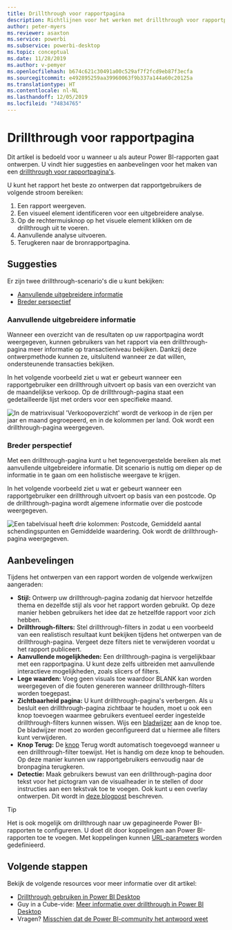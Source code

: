 ```yaml
---
title: Drillthrough voor rapportpagina
description: Richtlijnen voor het werken met drillthrough voor rapportpagina's.
author: peter-myers
ms.reviewer: asaxton
ms.service: powerbi
ms.subservice: powerbi-desktop
ms.topic: conceptual
ms.date: 11/28/2019
ms.author: v-pemyer
ms.openlocfilehash: b674c621c30491a00c529af7f2fcd9eb87f3ecfa
ms.sourcegitcommit: e492895259aa39960063f9b337a144a60c20125a
ms.translationtype: HT
ms.contentlocale: nl-NL
ms.lasthandoff: 12/05/2019
ms.locfileid: "74834765"
---
```

# <a name="report-page-drillthrough"></a>Drillthrough voor rapportpagina

Dit artikel is bedoeld voor u wanneer u als auteur Power BI-rapporten gaat ontwerpen. U vindt hier suggesties en aanbevelingen voor het maken van een [drillthrough voor rapportpagina's](../desktop-drillthrough.md).

U kunt het rapport het beste zo ontwerpen dat rapportgebruikers de volgende stroom bereiken:

1. Een rapport weergeven.
2. Een visueel element identificeren voor een uitgebreidere analyse.
3. Op de rechtermuisknop op het visuele element klikken om de drillthrough uit te voeren.
4. Aanvullende analyse uitvoeren.
5. Terugkeren naar de bronrapportpagina.

## <a name="suggestions"></a>Suggesties

Er zijn twee drillthrough-scenario's die u kunt bekijken:

- [Aanvullende uitgebreidere informatie](#additional-depth)
- [Breder perspectief](#broader-perspective)

### <a name="additional-depth"></a>Aanvullende uitgebreidere informatie

Wanneer een overzicht van de resultaten op uw rapportpagina wordt weergegeven, kunnen gebruikers van het rapport via een drillthrough-pagina meer informatie op transactieniveau bekijken. Dankzij deze ontwerpmethode kunnen ze, uitsluitend wanneer ze dat willen, ondersteunende transacties bekijken.

In het volgende voorbeeld ziet u wat er gebeurt wanneer een rapportgebruiker een drillthrough uitvoert op basis van een overzicht van de maandelijkse verkoop. Op de drillthrough-pagina staat een gedetailleerde lijst met orders voor een specifieke maand.

![In de matrixvisual 'Verkoopoverzicht' wordt de verkoop in de rijen per jaar en maand gegroepeerd, en in de kolommen per land. Ook wordt een drillthrough-pagina weergegeven.](media/report-drillthrough/suggestion-drillthrough-add-depth.png)

### <a name="broader-perspective"></a>Breder perspectief

Met een drillthrough-pagina kunt u het tegenovergestelde bereiken als met aanvullende uitgebreidere informatie. Dit scenario is nuttig om dieper op de informatie in te gaan om een holistische weergave te krijgen.

In het volgende voorbeeld ziet u wat er gebeurt wanneer een rapportgebruiker een drillthrough uitvoert op basis van een postcode. Op de drillthrough-pagina wordt algemene informatie over die postcode weergegeven.

![Een tabelvisual heeft drie kolommen: Postcode, Gemiddeld aantal schendingspunten en Gemiddelde waardering. Ook wordt de drillthrough-pagina weergegeven.](media/report-drillthrough/suggestion-drillthrough-broader-perspective.png)

## <a name="recommendations"></a>Aanbevelingen

Tijdens het ontwerpen van een rapport worden de volgende werkwijzen aangeraden:

- **Stijl:** Ontwerp uw drillthrough-pagina zodanig dat hiervoor hetzelfde thema en dezelfde stijl als voor het rapport worden gebruikt. Op deze manier hebben gebruikers het idee dat ze hetzelfde rapport voor zich hebben.
- **Drillthrough-filters:** Stel drillthrough-filters in zodat u een voorbeeld van een realistisch resultaat kunt bekijken tijdens het ontwerpen van de drillthrough-pagina. Vergeet deze filters niet te verwijderen voordat u het rapport publiceert.
- **Aanvullende mogelijkheden:** Een drillthrough-pagina is vergelijkbaar met een rapportpagina. U kunt deze zelfs uitbreiden met aanvullende interactieve mogelijkheden, zoals slicers of filters.
- **Lege waarden:** Voeg geen visuals toe waardoor BLANK kan worden weergegeven of die fouten genereren wanneer drillthrough-filters worden toegepast.
- **Zichtbaarheid pagina:** U kunt drillthrough-pagina's verbergen. Als u besluit een drillthrough-pagina zichtbaar te houden, moet u ook een knop toevoegen waarmee gebruikers eventueel eerder ingestelde drillthrough-filters kunnen wissen. Wijs een [bladwijzer](../desktop-bookmarks.md) aan de knop toe. De bladwijzer moet zo worden geconfigureerd dat u hiermee alle filters kunt verwijderen.
- **Knop Terug:** De [knop](../desktop-buttons.md) Terug wordt automatisch toegevoegd wanneer u een drillthrough-filter toewijst. Het is handig om deze knop te behouden. Op deze manier kunnen uw rapportgebruikers eenvoudig naar de bronpagina terugkeren.
- **Detectie:** Maak gebruikers bewust van een drillthrough-pagina door tekst voor het pictogram van de visualheader in te stellen of door instructies aan een tekstvak toe te voegen. Ook kunt u een overlay ontwerpen. Dit wordt in [deze blogpost](https://alluringbi.com/2019/10/23/overlays-for-true-self-serve-reporting/) beschreven.

> [!TIP]
> Het is ook mogelijk om drillthrough naar uw gepagineerde Power BI-rapporten te configureren. U doet dit door koppelingen aan Power BI-rapporten toe te voegen. Met koppelingen kunnen [URL-parameters](/blog/url-parameters-for-paginated-reports-are-now-available/) worden gedefinieerd.

## <a name="next-steps"></a>Volgende stappen

Bekijk de volgende resources voor meer informatie over dit artikel:

- [Drillthrough gebruiken in Power BI Desktop](../desktop-drillthrough.md)
- Guy in a Cube-vide: [Meer informatie over drillthrough in Power BI Desktop](https://www.youtube.com/watch?v=2x9lLHDbtDk)
- Vragen? [Misschien dat de Power BI-community het antwoord weet](https://community.powerbi.com/)
